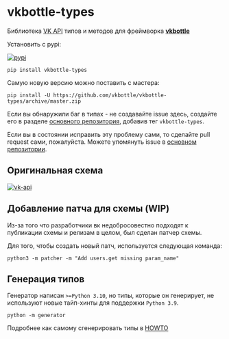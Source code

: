 # vkbottle-types

Библиотека [VK API](https://dev.vk.ru/ru/method) типов и методов для фреймворка [**vkbottle**](https://github.com/vkbottle/vkbottle)

Установить с pypi:

[![pypi](https://img.shields.io/pypi/v/vkbottle-types.svg)](https://pypi.org/project/vkbottle-types/)

```console
pip install vkbottle-types
```

Самую новую версию можно поставить с мастера:

```console
pip install -U https://github.com/vkbottle/vkbottle-types/archive/master.zip
```

Если вы обнаружили баг в типах - не создавайте issue здесь, создайте его в разделе [основного репозитория](https://github.com/vkbottle/vkbottle), добавив тег `vkbottle-types`.

Если вы в состоянии исправить эту проблему сами, то сделайте pull request сами, пожалуйста. Можете упомянуть issue в [основном репозитории](https://github.com/vkbottle/vkbottle).


## Оригинальная схема


[![vk-api](https://img.shields.io/badge/dynamic/json?url=https%3A%2F%2Fraw.githubusercontent.com%2FVKCOM%2Fvk-api-schema%2Frefs%2Fheads%2Fmaster%2Fpackage.json&query=%24.version&label=vk%20api%20schema
)](https://github.com/VKCOM/vk-api-schema)

## Добавление патча для схемы (WIP)

Из-за того что разработчики вк недобросовестно подходят к публикации схемы и релизам в целом, был сделан патчер схемы.

Для того, чтобы создать новый патч, используется следующая команда:

```console
python3 -m patcher -m "Add users.get missing param_name"
```

## Генерация типов

Генератор написан `>=Python 3.10`, но типы, которые он генерирует, не используют новые тайп-хинты для поддержки `Python 3.9`.

```console
python -m generator
```

Подробнее как самому сгенерировать типы в [HOWTO](/HOWTO)
